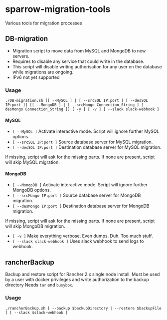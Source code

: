# sparrow-migration-tools

Various tools for migration processes

## DB-migration

 * Migration script to move data from MySQL and MongoDB to new servers.
 * Requires to disable any service that could write in the database.
 * This script will disable writing authorisation for any user on the database while migrations are ongoing.
 * IPv6 not yet supported


### Usage

`./DB-migration.sh [[ --MySQL ] | [ --srcSQL IP:port ] [ --desSQL IP:port ]] [[ --MongoDB ] | [ --srcMongo Connection_String ] [ --desMongo Connection_String ]] [ -y ] [ -v ] [ --slack slack-webhook ]`

#### MySQL

 * `[ --MySQL ]` Activate interactive mode. Script will ignore further MySQL options.
 * `[ --srcSQL IP:port ]` Source database server for MySQL migration.
 * `[ --desSQL IP:port ]` Destination database server for MySQL migration.

If missing, script will ask for the missing parts. If none are present, script will skip MySQL migration.

#### MongoDB
 * `[ --MongoDB ]` Activate interactive mode. Script will ignore further MongoDB options.
 * `[ --srcMongo IP:port ]` Source database server for MongoDB migration.
 * `[ --desMongo IP:port ]` Destination database server for MongoDB migration.

If missing, script will ask for the missing parts. If none are present, script will skip MongoDB migration.

 * `[ -v ]` Make everything verbose. Even dumps. Duh. Too much stuff.
 * `[ --slack slack-webhook ]` Uses slack webhook to send logs to webhook.

## rancherBackup

Backup and restore script for Rancher 2.x single node install.
Must be used by a user with docker privileges and write authorization to the backup directory
Needs `tar` and `busybox`.

### Usage

`./rancherBackup.sh [ --backup $backupDirectory | --restore $backupFile ] [ --slack $slack-webhook ]`
